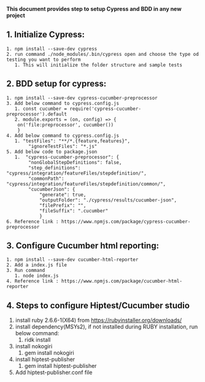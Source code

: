 **This document provides step to setup Cypress and BDD in any new project**

## 1. Initialize Cypress:
    1. npm install --save-dev cypress
    2. run command ./node_modules/.bin/cypress open and choose the type od testing you want to perform
       1. This will initialize the folder structure and sample tests

## 2. BDD setup for cypress:
    1. npm install --save-dev cypress-cucumber-preprocessor 
    3. Add below command to cypress.config.js
       1. const cucumber = require('cypress-cucumber-preprocessor').default
       2. module.exports = (on, config) => {
        on('file:preprocessor', cucumber())
        }
    4. Add below command to cypress.config.js
       1. "testFiles": "**/*.{feature,features}",
            "ignoreTestFiles": "*.js"
    5. Add below code to package.json
       1.  "cypress-cucumber-preprocessor": {
            "nonGlobalStepDefinitions": false,
            "step_definitions": "cypress/integration/featureFiles/stepdefinition/",
            "commonPath": "cypress/integration/featureFiles/stepdefinition/common/",
            "cucumberJson": {
                "generate": true,
                "outputFolder": "./cypress/results/cucumber-json",
                "filePrefix": "",
                "fileSuffix": ".cucumber"
                }
    6. Reference link : https://www.npmjs.com/package/cypress-cucumber-preprocessor

## 3. Configure Cucumber html reporting:
    1. npm install --save-dev cucumber-html-reporter
    2. Add a index.js file
    3. Run command 
       1. node index.js
    4. Reference link : https://www.npmjs.com/package/cucumber-html-reporter

## 4. Steps to configure Hiptest/Cucumber studio
   1. install ruby 2.6.6-1(X64) from https://rubyinstaller.org/downloads/
   2. install dependency(MSYs2), if not installed during RUBY installation, run below command:
      1. ridk install
   3. install nokogiri
      1. gem install nokogiri
   4. install hiptest-publisher
      1. gem install hiptest-publisher
   5. Add hiptest-publisher.conf file